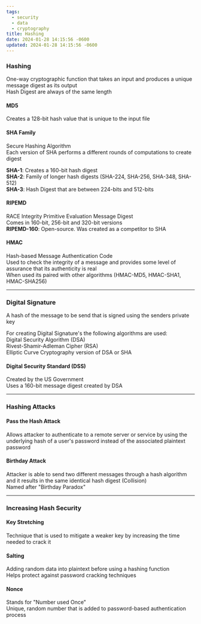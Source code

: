 ```yaml
---
tags:
  - security
  - data
  - cryptography
title: Hashing
date: 2024-01-28 14:15:56 -0600
updated: 2024-01-28 14:15:56 -0600
---
```


### Hashing
One-way cryptographic function that takes an input and produces a unique message digest as its output  
Hash Digest are always of the same length

#### MD5
Creates a 128-bit hash value that is unique to the input file

#### SHA Family
Secure Hashing Algorithm  
Each version of SHA performs a different rounds of computations to create digest 

**SHA-1**: Creates a 160-bit hash digest  
**SHA-2**: Family of longer hash digests (SHA-224, SHA-256, SHA-348, SHA-512)  
**SHA-3**: Hash Digest that are between 224-bits and 512-bits  

#### RIPEMD
RACE Integrity Primitive Evaluation Message Digest  
Comes in 160-bit, 256-bit and 320-bit versions  
**RIPEMD-160**: Open-source. Was created as a competitor to SHA

#### HMAC
Hash-based Message Authentication Code  
Used to check the integrity of a message and provides some level of assurance that its authenticity is real  
When used its paired with other algorithms (HMAC-MD5, HMAC-SHA1, HMAC-SHA256) 

---

### Digital Signature
A hash of the message to be send that is signed using the senders private key

For creating Digital Signature's the following algorithms are used:  
Digital Security Algorithm (DSA)  
Rivest-Shamir-Adleman Cipher (RSA)  
Elliptic Curve Cryptography version of DSA or SHA

#### Digital Security Standard (DSS)
Created by the US Government  
Uses a 160-bit message digest created by DSA

---

### Hashing Attacks

#### Pass the Hash Attack
Allows attacker to authenticate to a remote server or service by using the underlying hash of a user's password instead of the associated plaintext password  

#### Birthday Attack
Attacker is able to send two different messages through a hash algorithm and it results in the same identical hash digest (Collision)  
Named after "Birthday Paradox"

---

### Increasing Hash Security

#### Key Stretching
Technique that is used to mitigate a weaker key by increasing the time needed to crack it  

#### Salting
Adding random data into plaintext before using a hashing function  
Helps protect against password cracking techniques  

#### Nonce
Stands for "Number used Once"  
Unique, random number that is added to password-based authentication process
